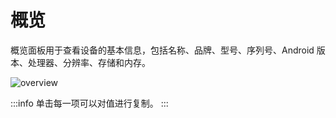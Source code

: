# 概览

概览面板用于查看设备的基本信息，包括名称、品牌、型号、序列号、Android 版本、处理器、分辨率、存储和内存。

![overview](/overview.png)

:::info 单击每一项可以对值进行复制。
:::